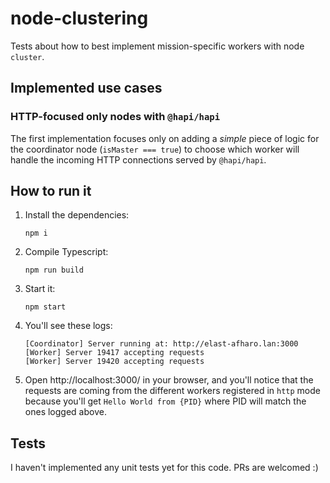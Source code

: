 # node-clustering

Tests about how to best implement mission-specific workers with node `cluster`.

## Implemented use cases

### HTTP-focused only nodes with `@hapi/hapi`
The first implementation focuses only on adding a _simple_ piece of logic for the coordinator node (`isMaster === true`) to choose which worker will handle the incoming HTTP connections served by `@hapi/hapi`.

## How to run it

1. Install the dependencies:   
   ```shell
   npm i
   ```
2. Compile Typescript:
   ```shell
   npm run build
   ```
3. Start it:
   ```shell
   npm start
   ```
4. You'll see these logs:   
   ```shell
   [Coordinator] Server running at: http://elast-afharo.lan:3000
   [Worker] Server 19417 accepting requests
   [Worker] Server 19420 accepting requests
   ```
4. Open http://localhost:3000/ in your browser, and you'll notice that the requests are coming from the different workers registered in `http` mode because you'll get `Hello World from {PID}` where PID will match the ones logged above.

## Tests

I haven't implemented any unit tests yet for this code. PRs are welcomed :)
